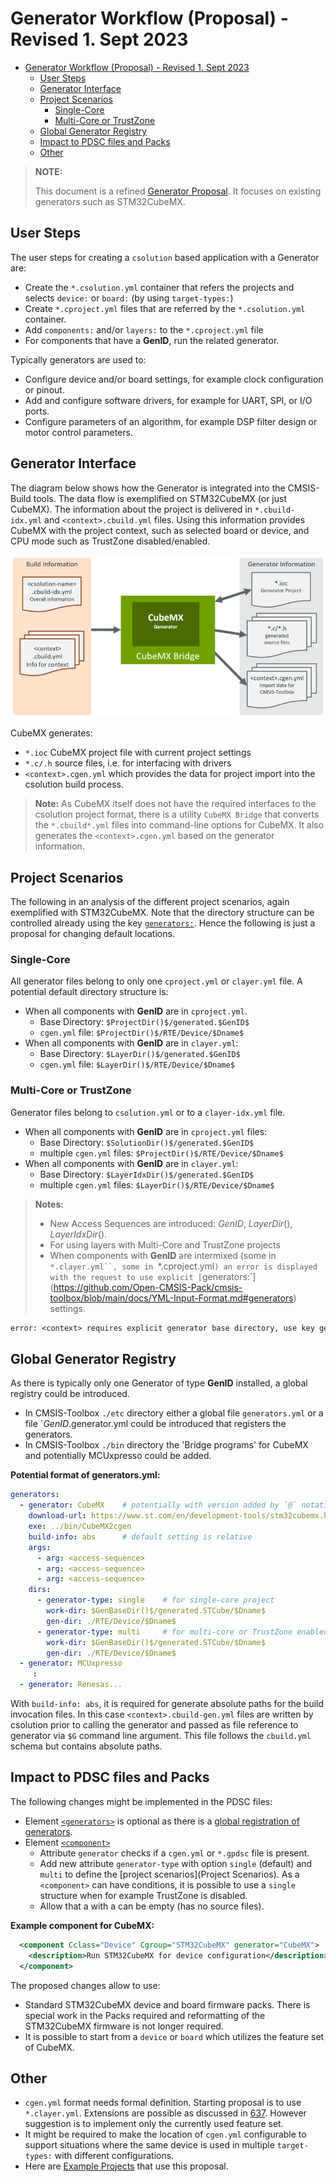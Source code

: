# Generator Workflow (Proposal) - Revised 1. Sept 2023
<!-- markdownlint-disable MD013 -->

- [Generator Workflow (Proposal) - Revised 1. Sept 2023](#generator-workflow-proposal---revised-1-sept-2023)
  - [User Steps](#user-steps)
  - [Generator Interface](#generator-interface)
  - [Project Scenarios](#project-scenarios)
    - [Single-Core](#single-core)
    - [Multi-Core or TrustZone](#multi-core-or-trustzone)
  - [Global Generator Registry](#global-generator-registry)
  - [Impact to PDSC files and Packs](#impact-to-pdsc-files-and-packs)
  - [Other](#other)


>**NOTE:**
>
> This document is a refined [Generator Proposal](https://github.com/Open-CMSIS-Pack/devtools/blob/main/tools/projmgr/docs/Manual/Generator%20\(Proposal\).md). It focuses on existing generators such as STM32CubeMX.

## User Steps

The user steps for creating a `csolution` based application with a Generator are:

- Create the `*.csolution.yml` container that refers the projects and selects `device:` or `board:`  (by using `target-types:`)
- Create `*.cproject.yml` files that are referred by the `*.csolution.yml` container.
- Add `components:` and/or `layers:` to the `*.cproject.yml` file
- For components that have a **GenID**, run the related generator.

Typically generators are used to:

- Configure device and/or board settings, for example clock configuration or pinout.
- Add and configure software drivers, for example for UART, SPI, or I/O ports.
- Configure parameters of an algorithm, for example DSP filter design or motor control parameters.

## Generator Interface

The diagram below shows how the Generator is integrated into the CMSIS-Build tools. The data flow is exemplified on STM32CubeMX (or just CubeMX). The information about the project is delivered in `*.cbuild-idx.yml` and `<context>.cbuild.yml` files. Using this information provides CubeMX with the project context, such as selected board or device, and CPU mode such as TrustZone disabled/enabled.

![Generator Information](./images/Generator-Information.png "Generator Information")

CubeMX generates:

- `*.ioc` CubeMX project file with current project settings
- `*.c/.h` source files, i.e. for interfacing with drivers
- `<context>.cgen.yml` which provides the data for project import into the csolution build process.

> **Note:**  As CubeMX itself does not have the required interfaces to the csolution project format, there is a utility `CubeMX Bridge` that converts the `*.cbuild*.yml` files into command-line options for CubeMX. It also generates the `<context>.cgen.yml` based on the generator information.

## Project Scenarios

The following in an analysis of the different project scenarios, again exemplified with STM32CubeMX. 
Note that the directory structure can be controlled already using the key [`generators:`](https://github.com/Open-CMSIS-Pack/cmsis-toolbox/blob/main/docs/YML-Input-Format.md#generators). Hence the following is just a proposal for changing default locations.

### Single-Core

All generator files belong to only one `cproject.yml` or `clayer.yml` file.  A potential default directory structure is:

- When all components with **GenID** are in `cproject.yml`.
  - Base Directory: `$ProjectDir()$/generated.$GenID$`
  - `cgen.yml` file: `$ProjectDir()$/RTE/Device/$Dname$`
- When all components with **GenID** are in `clayer.yml`:
  - Base Directory: `$LayerDir()$/generated.$GenID$`
  - `cgen.yml` file: `$LayerDir()$/RTE/Device/$Dname$`

### Multi-Core or TrustZone

Generator files belong to `csolution.yml` or to a `clayer-idx.yml` file.

- When all components with **GenID** are in `cproject.yml` files: 
  - Base Directory: `$SolutionDir()$/generated.$GenID$`
  - multiple `cgen.yml` files: `$ProjectDir()$/RTE/Device/$Dname$`
- When all components with **GenID** are in `clayer.yml`:
  - Base Directory: `$LayerIdxDir()$/generated.$GenID$`
  - multiple `cgen.yml` files: `$LayerDir()$/RTE/Device/$Dname$`

> **Notes:**
>
> - New Access Sequences are introduced: $GenID$, $LayerDir()$, $LayerIdxDir()$.
> - For using layers with Multi-Core and TrustZone projects
> - When components with **GenID** are intermixed (some in `*.clayer.yml``, some in `*.cproject.yml`) an error is displayed with the request to use explicit [`generators:`](https://github.com/Open-CMSIS-Pack/cmsis-toolbox/blob/main/docs/YML-Input-Format.md#generators) settings.

```txt
error: <context> requires explicit generator base directory, use key generator: 
```

## Global Generator Registry

As there is typically only one Generator of type **GenID** installed, a global registry could be introduced.

- In CMSIS-Toolbox `./etc` directory either a global file `generators.yml` or a file `$GenID$.generator.yml could be introduced that registers the generators.
- In CMSIS-Toolbox `./bin` directory the 'Bridge programs' for CubeMX and potentially MCUxpresso could be added.

**Potential format of generators.yml:**

```yml
generators:
  - generator: CubeMX    # potentially with version added by `@` notation
    download-url: https://www.st.com/en/development-tools/stm32cubemx.html
    exe: ../bin/CubeMX2cgen
    build-info: abs      # default setting is relative
    args:
      - arg: <access-sequence> 
      - arg: <access-sequence> 
      - arg: <access-sequence>
    dirs:
      - generator-type: single    # for single-core project
        work-dir: $GenBaseDir()$/generated.STCube/$Dname$
        gen-dir: ./RTE/Device/$Dname$
      - generator-type: multi     # for multi-core or TrustZone enabled projects
        work-dir: $GenBaseDir()$/generated.STCube/$Dname$
        gen-dir: ./RTE/Device/$Dname$
  - generator: MCUxpresso
     :
  - generator: Renesas...
```

With `build-info: abs`, it is required for generate absolute paths for the build invocation files.  In this case `<context>.cbuild-gen.yml` files are written by csolution prior to calling the generator and passed as file reference to generator via `$G` command line argument. This file follows the `cbuild.yml` schema but contains absolute paths.

## Impact to PDSC files and Packs

The following changes might be implemented in the PDSC files:

- Element [`<generators>`](https://open-cmsis-pack.github.io/Open-CMSIS-Pack-Spec/main/html/pdsc_generators_pg.html) is optional as there is a [global registration of generators](#global-generator-registry).
- Element [`<component>`](https://open-cmsis-pack.github.io/Open-CMSIS-Pack-Spec/main/html/pdsc_components_pg.html#element_component)
  - Attribute `generator` checks if a `cgen.yml` or `*.gpdsc` file is present.
  - Add new attribute `generator-type` with option `single` (default) and `multi` to define the [project scenarios](Project Scenarios). As a `<component>` can have conditions, it is possible to use a `single` structure when for example TrustZone is disabled.
  - Allow that a <component> with a <generator> can be empty (has no source files).

**Example component for CubeMX:**

```xml
  <component Cclass="Device" Cgroup="STM32CubeMX" generator="CubeMX">
    <description>Run STM32CubeMX for device configuration</description>
  </component>
```

The proposed changes allow to use:

- Standard STM32CubeMX device and board firmware packs. There is special work in the Packs required and reformatting of the STM32CubeMX firmware is not longer required.
- It is possible to start from a `device` or `board` which utilizes the feature set of CubeMX.

## Other

- `cgen.yml` format needs formal definition. Starting proposal is to use `*.clayer.yml`. Extensions are possible as discussed in [637](https://github.com/Open-CMSIS-Pack/devtools/issues/637). However suggestion is to implement only the currently used feature set.
- It might be required to make the location of `cgen.yml` configurable to support situations where the same device is used in multiple `target-types:` with different configurations.
- Here are [Example Projects](https://github.com/DavidLesnjak/cgen_mockup) that use this proposal.

